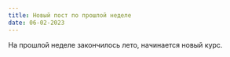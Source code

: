 ```yaml
---
title: Новый пост по прошлой неделе
date: 06-02-2023
---
```

На прошлой неделе закончилось лето, начинается новый курс.
